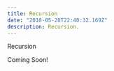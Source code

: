 ```yaml
---
title: Recursion
date: "2018-05-28T22:40:32.169Z"
description: Recursion.
---
```


Recursion

Coming Soon!
